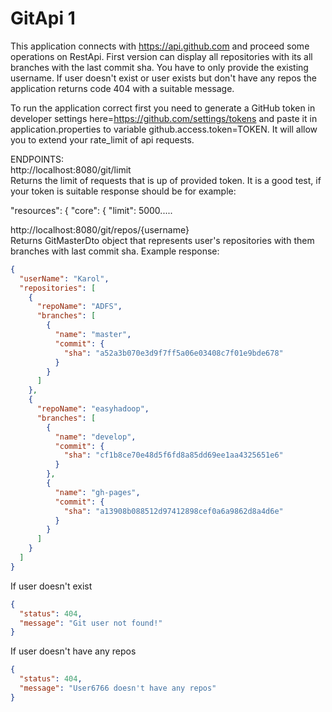 <h1>GitApi 1</h1>

This application connects with https://api.github.com and proceed
some operations on RestApi.
First version can display all repositories with its all branches
with the last commit sha.
You have to only provide the existing username. 
If user doesn't exist or user exists but don't have any repos
the application returns code 404 with a
suitable message.

To run the application correct first you need to generate a
GitHub token in developer settings here=https://github.com/settings/tokens 
and paste it in application.properties 
to variable github.access.token=TOKEN. It will allow you to extend 
your rate_limit of api requests.

ENDPOINTS:<br>
http://localhost:8080/git/limit <br>
Returns the limit of requests that is up of provided token.
It is a good test, if your token is suitable response should be 
for example:

"resources": {
"core": {
"limit": 5000.....

http://localhost:8080/git/repos/{username} <br>
Returns GitMasterDto object that represents user's
repositories with them branches with last commit sha.
Example response:
```json
{
  "userName": "Karol",
  "repositories": [
    {
      "repoName": "ADFS",
      "branches": [
        {
          "name": "master",
          "commit": {
            "sha": "a52a3b070e3d9f7ff5a06e03408c7f01e9bde678"
          }
        }
      ]
    },
    {
      "repoName": "easyhadoop",
      "branches": [
        {
          "name": "develop",
          "commit": {
            "sha": "cf1b8ce70e48d5f6fd8a85dd69ee1aa4325651e6"
          }
        },
        {
          "name": "gh-pages",
          "commit": {
            "sha": "a13908b088512d97412898cef0a6a9862d8a4d6e"
          }
        }
      ]
    }
  ]
}
```
If user doesn't exist

```json
{
  "status": 404,
  "message": "Git user not found!"
}
```
If user doesn't have any repos
```json
{
  "status": 404,
  "message": "User6766 doesn't have any repos"
}
```

